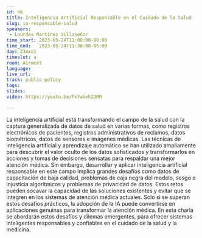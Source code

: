 ```yaml
---
id: b6
title: Inteligencia Artificial Responsable en el Cuidado de la Salud
slug: ia-responsable-salud
speakers:
 - Lourdes Martínez Villaseñor
time_start: 2023-05-24T11:00:00-06:00
time_end:   2023-05-24T11:30:00-06:00
day: 23mxo1
timeslot: a
room: Airmeet
language: 
live_url: 
track: public-policy
tags:
slides: 
video: https://youtu.be/PxYwbxh2DMM

---
```


La inteligencia artificial está transformando el campo de la salud con la captura generalizada de datos de salud en varias formas, como registros electrónicos de pacientes, registros administrativos de reclamos, datos biométricos, datos de sensores e imágenes médicas. Las técnicas de inteligencia artificial y aprendizaje automático se han utilizado ampliamente para descubrir el valor oculto de los datos sofisticados y transformarlos en acciones y tomas de decisiones sensatas para respaldar una mejor atención médica. Sin embargo, desarrollar y aplicar inteligencia artificial responsable en este campo implica grandes desafíos como datos de capacitación de baja calidad, problemas de caja negra del modelo, sesgo e injusticia algorítmicos y problemas de privacidad de datos. Estos retos pueden socavar la capacidad de las soluciones existentes y evitar que se integren en los sistemas de atención médica actuales. Solo si se superan estos desafíos prácticos, la adopción de la IA puede convertirse en aplicaciones genuinas para transformar la atención médica. En esta charla se abordarán estos desafíos y dilemas emergentes, para ofrecer sistemas inteligentes responsables y confiables en el cuidado de la salud y la medicina.
